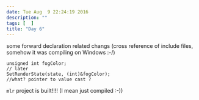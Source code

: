 ```yaml
---
date: Tue Aug  9 22:24:19 2016
description: ""
tags: [  ]
title: "Day 6"
---
```


some forward declaration related changs (cross reference of include files, somehow it was compiling on Windows :-/)

~~~
unsigned int fogColor;
// later
SetRenderState(state, (int)&fogColor);
//what? pointer to value cast ?
~~~

`mlr` project is built!!!! (I mean just compiled :-))


